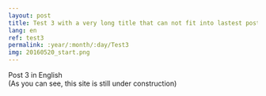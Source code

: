 ```yaml
---
layout: post
title: Test 3 with a very long title that can not fit into lastest posts
lang: en
ref: test3
permalink: :year/:month/:day/Test3
img: 20160520_start.png
---
```


Post 3 in English  
(As you can see, this site is still under construction)
